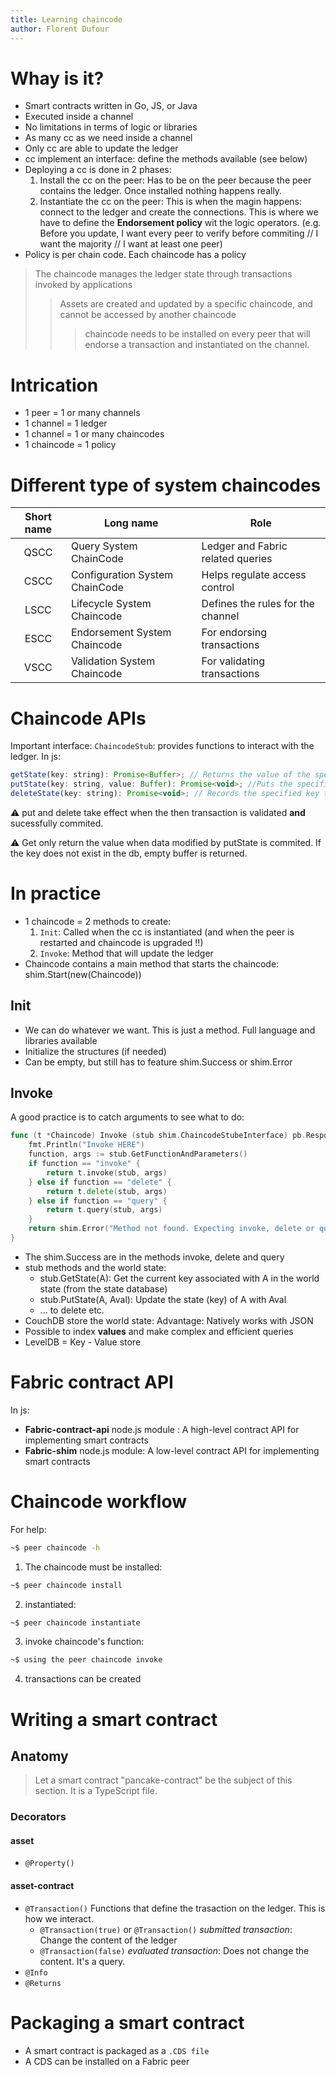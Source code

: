 ```yaml
---
title: Learning chaincode
author: Florent Dufour
---
```


# Whay is it?

- Smart contracts written in Go, JS, or Java
- Executed inside a channel
- No limitations in terms of logic or libraries
- As many cc as we need inside a channel
- Only cc are able to update the ledger
- cc implement an interface: define the methods available (see below)
- Deploying a cc is done in 2 phases:
	1. Install the cc on the peer: Has to be on the peer because the peer contains the ledger. Once installed nothing happens really.
	2. Instantiate the cc on the peer: This is when the magin happens: connect to the ledger and create the connections. This is where we have to define the **Endorsement policy** wit the logic operators. (e.g. Before you update, I want every peer to verify before commiting // I want the majority // I want at least one peer)
- Policy is per chain code. Each chaincode has a policy

> The chaincode manages the ledger state through transactions invoked by applications
>> Assets are created and updated by a specific chaincode, and cannot be accessed by another chaincode
>>> chaincode needs to be installed on every peer that will endorse a
transaction and instantiated on the channel.

# Intrication

- 1 peer = 1 or many channels
- 1 channel = 1 ledger
- 1 channel = 1 or many chaincodes
- 1 chaincode = 1 policy

# Different type of system chaincodes

| Short name | Long name | Role |
|:-:|-|-|
|QSCC| Query System ChainCode   | Ledger and Fabric related queries  |
|CSCC| Configuration System ChainCode  | Helps regulate access control  |
|LSCC| Lifecycle System Chaincode  | Defines the rules for the channel  |
|ESCC| Endorsement System Chaincode  | For endorsing transactions  |
|VSCC| Validation System Chaincode  | For validating transactions  |

# Chaincode APIs

Important interface: `ChaincodeStub`: provides functions to interact with the ledger. In js:

```js
getState(key: string): Promise<Buffer>; // Returns the value of the specified key from the ledger
putState(key: string, value: Buffer): Promise<void>; //Puts the specified key and value into the transaction's Write set as a datawrite proposal
deleteState(key: string): Promise<void>; // Records the specified key to be deleted in the Write set of the transaction proposal
```

:warning: put and delete take effect when the then transaction is validated **and** sucessfully commited.

:warning: Get only return the value when data modified by putState is commited. If the key does not exist in the db, empty buffer is returned.

# In practice

- 1 chaincode = 2 methods to create:
	1. `Init`: Called when the cc is instantiated (and when the peer is restarted and chaincode is upgraded !!)
	1. `Invoke`: Method that will update the ledger
- Chaincode contains a main method that starts the chaincode: shim.Start(new(Chaincode))


## Init

- We can do whatever we want. This is just a method. Full language and libraries available
- Initialize the structures (if needed)
- Can be empty, but still has to feature shim.Success or shim.Error

## Invoke

A good practice is to catch arguments to see what to do:

```go
func (t *Chaincode) Invoke (stub shim.ChaincodeStubeInterface) pb.Response {
	fmt.Println("Invoke HERE")
	function, args := stub.GetFunctionAndParameters()
	if function == "invoke" {
		return t.invoke(stub, args)
	} else if function == "delete" {
		return t.delete(stub, args)
	} else if function == "query" {
		return t.query(stub, args)
	}
	return shim.Error("Method not found. Expecting invoke, delete or query")
}
```

- The shim.Success are in the methods invoke, delete and query
- stub methods and the world state:
	- stub.GetState(A): Get the current key associated with A in the world state (from the state database)
	- stub.PutState(A, Aval): Update the state (key) of A with Aval
	- ... to delete etc.
- CouchDB store the world state: Advantage: Natively works with JSON
- Possible to index **values** and make complex and efficient queries
- LevelDB = Key - Value store

# Fabric contract API

In js:

- **Fabric-contract-api** node.js module : A high-level contract API for implementing smart contracts
- **Fabric-shim** node.js module: A low-level contract API for implementing smart contracts

# Chaincode workflow

For help:
```sh
~$ peer chaincode -h
```

1. The chaincode must be installed:

```sh
~$ peer chaincode install
```

2. instantiated:

```sh
~$ peer chaincode instantiate
```
3. invoke chaincode's function:

```sh
~$ using the peer chaincode invoke
```

4. transactions can be created

# Writing a smart contract

## Anatomy

> Let a smart contract "pancake-contract" be the subject of this section. It is a TypeScript file.

### Decorators

#### asset

- `@Property()`

#### asset-contract

- `@Transaction()` Functions that define the trasaction on the ledger. This is how we interact.
	- `@Transaction(true)` or `@Transaction()` *submitted transaction*: Change the content of the ledger
	- `@Transaction(false)` *evaluated transaction*: Does not change the content. It's a query.
- `@Info`
- `@Returns`

# Packaging a smart contract

- A smart contract is packaged as a `.CDS file`
- A CDS can be installed on a Fabric peer